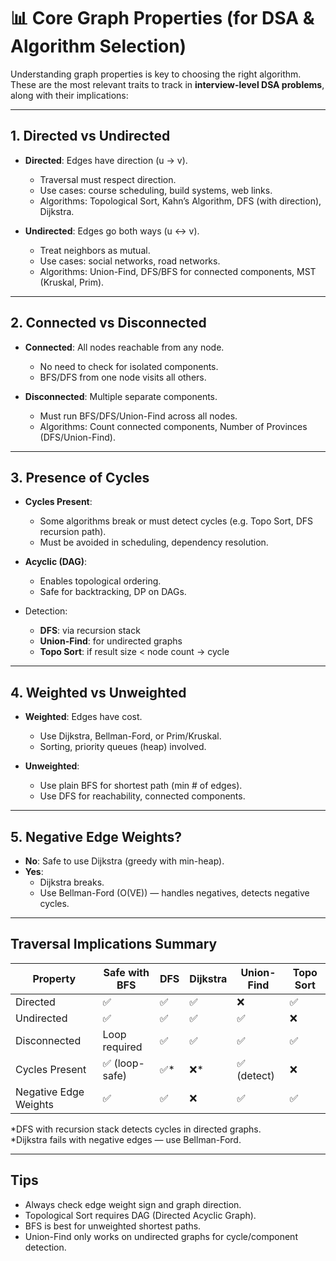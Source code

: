 # 📊 Core Graph Properties (for DSA & Algorithm Selection)

Understanding graph properties is key to choosing the right algorithm. These are the most relevant traits to track in **interview-level DSA problems**, along with their implications:

---

## 1. Directed vs Undirected

- **Directed**: Edges have direction (u → v).  
  - Traversal must respect direction.
  - Use cases: course scheduling, build systems, web links.
  - Algorithms: Topological Sort, Kahn’s Algorithm, DFS (with direction), Dijkstra.

- **Undirected**: Edges go both ways (u ↔ v).
  - Treat neighbors as mutual.
  - Use cases: social networks, road networks.
  - Algorithms: Union-Find, DFS/BFS for connected components, MST (Kruskal, Prim).

---

## 2. Connected vs Disconnected

- **Connected**: All nodes reachable from any node.
  - No need to check for isolated components.
  - BFS/DFS from one node visits all others.

- **Disconnected**: Multiple separate components.
  - Must run BFS/DFS/Union-Find across all nodes.
  - Algorithms: Count connected components, Number of Provinces (DFS/Union-Find).

---

## 3. Presence of Cycles

- **Cycles Present**:
  - Some algorithms break or must detect cycles (e.g. Topo Sort, DFS recursion path).
  - Must be avoided in scheduling, dependency resolution.

- **Acyclic (DAG)**:
  - Enables topological ordering.
  - Safe for backtracking, DP on DAGs.

- Detection:
  - **DFS**: via recursion stack
  - **Union-Find**: for undirected graphs
  - **Topo Sort**: if result size < node count → cycle

---

## 4. Weighted vs Unweighted

- **Weighted**: Edges have cost.
  - Use Dijkstra, Bellman-Ford, or Prim/Kruskal.
  - Sorting, priority queues (heap) involved.

- **Unweighted**:
  - Use plain BFS for shortest path (min # of edges).
  - Use DFS for reachability, connected components.

---

## 5. Negative Edge Weights?

- **No**: Safe to use Dijkstra (greedy with min-heap).
- **Yes**:
  - Dijkstra breaks.
  - Use Bellman-Ford (O(VE)) — handles negatives, detects negative cycles.

---

## Traversal Implications Summary

| Property              | Safe with BFS | DFS | Dijkstra | Union-Find | Topo Sort |
|-----------------------|---------------|-----|----------|-------------|------------|
| Directed              | ✅            | ✅  | ✅       | ❌          | ✅         |
| Undirected            | ✅            | ✅  | ✅       | ✅          | ❌         |
| Disconnected          | Loop required | ✅  | ✅       | ✅          | ✅         |
| Cycles Present        | ✅ (loop-safe) | ✅* | ❌*      | ✅ (detect) | ❌         |
| Negative Edge Weights | ✅            | ✅  | ❌       | ✅          | ✅         |

*DFS with recursion stack detects cycles in directed graphs.  
*Dijkstra fails with negative edges — use Bellman-Ford.

---

## Tips

- Always check edge weight sign and graph direction.
- Topological Sort requires DAG (Directed Acyclic Graph).
- BFS is best for unweighted shortest paths.
- Union-Find only works on undirected graphs for cycle/component detection.
